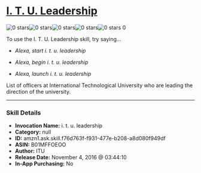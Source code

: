 # [I. T. U. Leadership](http://alexa.amazon.com/#skills/amzn1.ask.skill.f76d763f-f931-477e-b208-a8d080f949df)
![0 stars](../../images/ic_star_border_black_18dp_1x.png)![0 stars](../../images/ic_star_border_black_18dp_1x.png)![0 stars](../../images/ic_star_border_black_18dp_1x.png)![0 stars](../../images/ic_star_border_black_18dp_1x.png)![0 stars](../../images/ic_star_border_black_18dp_1x.png) 0

To use the I. T. U. Leadership skill, try saying...

* *Alexa, start i. t. u. leadership*

* *Alexa, begin i. t. u. leadership*

* *Alexa, launch i. t. u. leadership*

List of officers at International Technological University who are leading the direction of the university.

***

### Skill Details

* **Invocation Name:** i. t. u. leadership
* **Category:** null
* **ID:** amzn1.ask.skill.f76d763f-f931-477e-b208-a8d080f949df
* **ASIN:** B01MFFOEOO
* **Author:** ITU
* **Release Date:** November 4, 2016 @ 03:44:10
* **In-App Purchasing:** No
